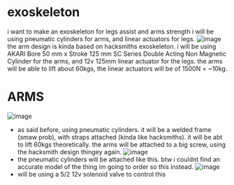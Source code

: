 # exoskeleton
i want to make an exoskeleton for legs assist and arms strength
i will be using pneumatic cylinders for arms, and linear actuators for legs. 
![image](https://github.com/user-attachments/assets/cc1418e3-cad0-4533-a4bc-5b1a87c4ac63)
the arm design is kinda based on hacksmiths exoskeleton. i will be using AKARI Bore 50 mm x Stroke 125 mm SC Series Double Acting Non Magnetic Cylinder for the arms, and 12v 125mm linear actuator for the legs. the arms will be able to lift about 60kgs, the linear actuators will be of 1500N = ~10kg.

# ARMS
![image](https://github.com/user-attachments/assets/d1221480-946b-4dcb-ac57-0f07d9ad3005)
- as said before, using pneumatic cylinders. it will be a welded frame (smaw prob), with straps attached (kinda like hacksmiths). it will be abt to lift 60kgs theoretically. the arms will be attached to a big screw, using the hacksmith design thingey again.
![image](https://github.com/user-attachments/assets/5588ece2-8c7b-44e5-beec-597e8a38c27b)
- the pneumatic cylinders will be attached like this. btw i couldnt find an accurate model of the thing im going to order so this instead.
![image](https://github.com/user-attachments/assets/7b865bce-d288-4e70-a80d-ce58a4f734df)
- will be using a 5/2 12v solenoid valve to control this
